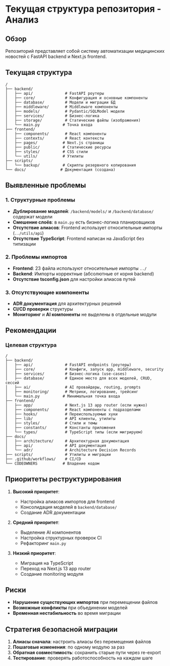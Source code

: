 # Текущая структура репозитория - Анализ

## Обзор

Репозиторий представляет собой систему автоматизации медицинских новостей с FastAPI backend и Next.js frontend.

## Текущая структура

```
/
├── backend/
│   ├── api/              # FastAPI роутеры
│   ├── core/             # Конфигурация и основные компоненты
│   ├── database/         # Модели и миграции БД
│   ├── middleware/       # Middleware компоненты
│   ├── models/           # Pydantic/SQLModel модели
│   ├── services/         # Бизнес-логика
│   ├── storage/          # Статические файлы (изображения)
│   └── main.py          # Точка входа
├── frontend/
│   ├── components/       # React компоненты
│   ├── contexts/         # React контексты
│   ├── pages/           # Next.js страницы
│   ├── public/          # Статические ресурсы
│   ├── styles/          # CSS стили
│   └── utils/           # Утилиты
├── scripts/
│   └── backup/          # Скрипты резервного копирования
└── docs/               # Документация (создана)
```

## Выявленные проблемы

### 1. Структурные проблемы

- **Дублирование моделей**: `/backend/models/` и `/backend/database/` содержат модели
- **Смешение слоёв**: в `main.py` есть бизнес-логика планировщиков
- **Отсутствие алиасов**: Frontend использует относительные импорты (`../utils/api`)
- **Отсутствие TypeScript**: Frontend написан на JavaScript без типизации

### 2. Проблемы импортов

- **Frontend**: 23 файла используют относительные импорты `../`
- **Backend**: Импорты корректные (абсолютные от корня backend)
- **Отсутствие tsconfig.json** для настройки алиасов путей

### 3. Отсутствующие компоненты

- **ADR документация** для архитектурных решений
- **CI/CD проверки** структуры
- **Мониторинг** и **AI компоненты** не выделены в отдельные модули

## Рекомендации

### Целевая структура

```
/
├── backend/
│   ├── api/              # FastAPI endpoints (роутеры)
│   ├── core/             # Конфиги, запуск app, middleware, security
│   ├── services/         # Бизнес-логика (use-cases)
│   ├── database/         # Единое место для всех моделей, CRUD, сессий
│   ├── ai/               # AI провайдеры, routing, prompts
│   ├── monitoring/       # Метрики, логирование, трейсинг
│   └── main.py          # Минимальная точка входа
├── frontend/
│   ├── app/              # Next.js 13 app router (если нужно)
│   ├── components/       # React компоненты с подразделами
│   ├── hooks/            # Переиспользуемые хуки
│   ├── lib/              # API клиенты, утилиты
│   ├── styles/           # Стили и темы
│   ├── constants/        # Константы приложения
│   └── types/            # TypeScript типы (если мигрируем)
├── docs/
│   ├── architecture/     # Архитектурная документация
│   ├── api/              # API документация
│   └── adr/              # Architecture Decision Records
├── scripts/              # Утилиты и миграции
├── .github/workflows/    # CI/CD
└── CODEOWNERS           # Владение кодом
```

## Приоритеты реструктурирования

1. **Высокий приоритет**:
   - Настройка алиасов импортов для frontend
   - Консолидация моделей в `backend/database/`
   - Создание ADR документации

2. **Средний приоритет**:
   - Выделение AI компонентов
   - Настройка структурных проверок CI
   - Рефакторинг `main.py`

3. **Низкий приоритет**:
   - Миграция на TypeScript
   - Переход на Next.js 13 app router
   - Создание monitoring модуля

## Риски

- **Нарушение существующих импортов** при перемещении файлов
- **Возможные конфликты** при объединении моделей
- **Временная нестабильность** во время миграции

## Стратегия безопасной миграции

1. **Алиасы сначала**: настроить алиасы без перемещения файлов
2. **Пошаговые изменения**: по одному модулю за раз
3. **Обратная совместимость**: сохранить старые пути через re-export
4. **Тестирование**: проверять работоспособность на каждом шаге